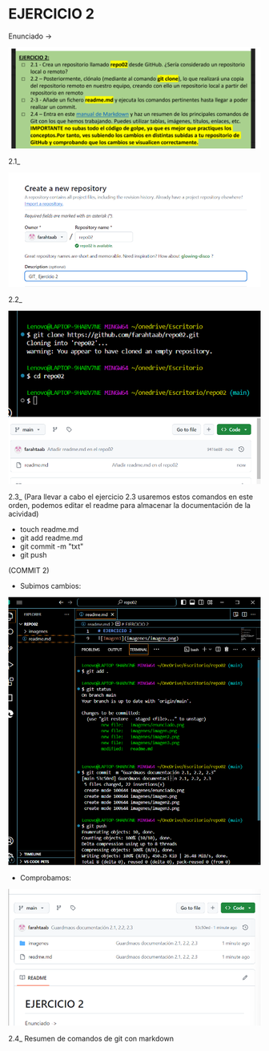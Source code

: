 # EJERCICIO 2

Enunciado ->

![ENUNCIADO](imagenes/enunciado.png)

2.1_ 

![Imagen1](imagenes/imagen.png)

2.2_

![Imagen2](imagenes/imagen2.png)
![Imagen3](imagenes/imagen3.png)

2.3_ (Para llevar a cabo el ejercicio 2.3 usaremos estos comandos en este orden, podemos editar el readme para almacenar la documentación de la acividad)

* touch readme.md
* git add readme.md
* git commit -m "txt"
* git push

(COMMIT 2)

- Subimos cambios:

![Imagen4](imagenes/imagen4.png)

- Comprobamos:

![imagen5](imagenes/imagen5.png)


2.4_ Resumen de comandos de git con markdown